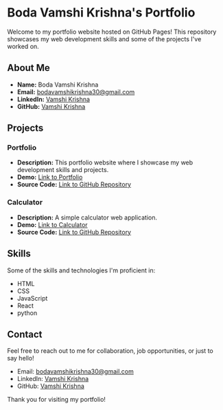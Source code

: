 # Boda Vamshi Krishna's Portfolio

Welcome to my portfolio website hosted on GitHub Pages! This repository showcases my web development skills and some of the projects I've worked on.

## About Me

- **Name:** Boda Vamshi Krishna
- **Email:** bodavamshikrishna30@gmail.com
- **LinkedIn:** [Vamshi Krishna](https://www.linkedin.com/in/vamshi-krishna-288a7524a)
- **GitHub:** [Vamshi Krishna](https://github.com/vamshi-31)

## Projects

### Portfolio
- **Description:** This portfolio website where I showcase my web development skills and projects.
- **Demo:** [Link to Portfolio](https://yourportfoliodemo.com)
- **Source Code:** [Link to GitHub Repository](https://github.com/vamshi-31/portfolio)

### Calculator
- **Description:** A simple calculator web application.
- **Demo:** [Link to Calculator](https://yourcalculatordemo.com)
- **Source Code:** [Link to GitHub Repository](https://github.com/vamshi-31/calculator)

<!-- Add more projects as needed -->

## Skills

Some of the skills and technologies I'm proficient in:

- HTML
- CSS
- JavaScript
- React
- python

## Contact

Feel free to reach out to me for collaboration, job opportunities, or just to say hello!

- Email: bodavamshikrishna30@gmail.com
- LinkedIn: [Vamshi Krishna](https://www.linkedin.com/in/vamshi-krishna-288a7524a)
- GitHub: [Vamshi Krishna](https://github.com/vamshi-31)

Thank you for visiting my portfolio!

